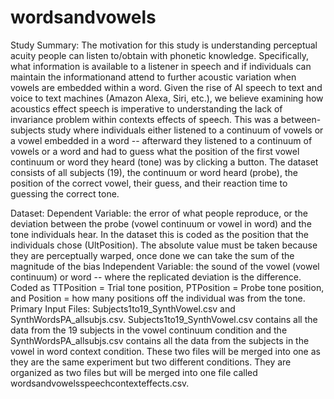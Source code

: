 # wordsandvowels

Study Summary: The motivation for this study is understanding perceptual acuity people can listen to/obtain with phonetic knowledge. Specifically, what information is available to a listener in speech and if individuals can maintain the informationand attend to further acoustic variation when vowels are embedded within a word. Given the rise of AI speech to text and voice to text machines (Amazon Alexa, Siri, etc.), we believe examining how acoustics effect speech is imperative to understanding the lack of invariance problem within contexts effects of speech. This was a between-subjects study where individuals either listened to a continuum of vowels or a vowel embedded in a word -- afterward they listened to a continuum of vowels or a word and had to guess what the position of the first vowel continuum or word they heard (tone) was by clicking a button. The dataset consists of all subjects (19), the continuum or word heard (probe), the position of the correct vowel, their guess, and their reaction time to guessing the correct tone. 

Dataset: 
Dependent Variable: the error of what people reproduce, or the deviation between the probe (vowel continuum or vowel in word) and the tone individuals hear. In the dataset this is coded as the position that the individuals chose (UltPosition). The absolute value must be taken because they are perceptually warped, once done we can take the sum of the magnitude of the bias
Independent Variable: the sound of the vowel (vowel continuum) or word -- where the replicated deviation is the difference. Coded as TTPosition = Trial tone position, PTPosition = Probe tone position, and Position = how many positions off the individual was from the tone. 
Primary Input Files: Subjects1to19_SynthVowel.csv and SynthWordsPA_allsubjs.csv. Subjects1to19_SynthVowel.csv contains all the data from the 19 subjects in the vowel continuum condition and the SynthWordsPA_allsubjs.csv contains all the data from the subjects in the vowel in word context condition. These two files will be merged into one as they are the same experiment but two different conditions. They are organized as two files but will be merged into one file called wordsandvowelsspeechcontexteffects.csv. 

